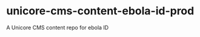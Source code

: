 unicore-cms-content-ebola-id-prod
=================================

A Unicore CMS content repo for ebola ID
